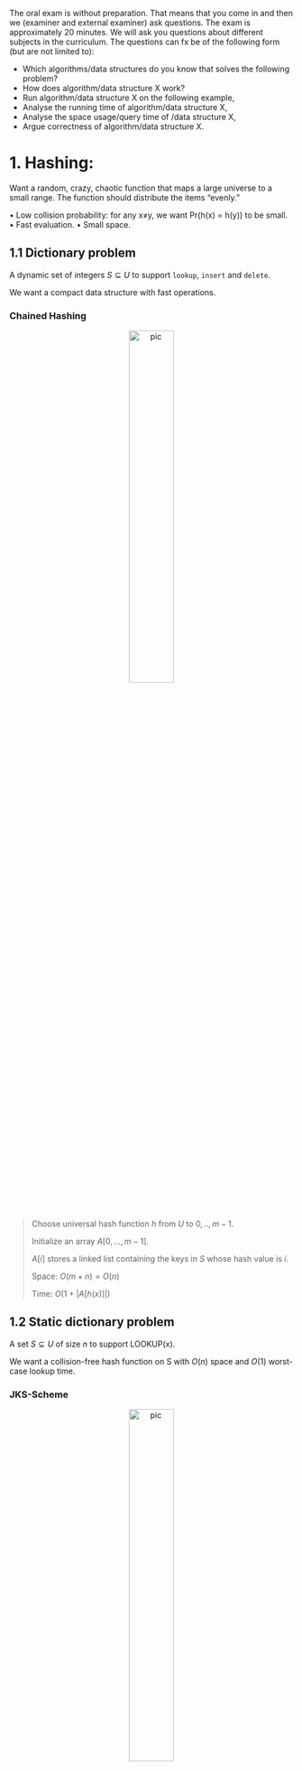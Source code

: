 The oral exam is without preparation. That means that you come in and then we (examiner and external examiner) ask questions. The exam is approximately 20 minutes.  We will ask you questions about different subjects in the curriculum. The questions can fx be of the following form (but are not limited to):

* Which algorithms/data structures do you know that solves the following problem?
* How does algorithm/data structure X work?  
* Run algorithm/data structure X on the following example,
* Analyse the running time of algorithm/data structure X,
* Analyse the space usage/query time of /data structure X,
* Argue correctness of algorithm/data structure X.

# 1. Hashing:

Want a random, crazy, chaotic function that maps a large universe to a small range. The
function should distribute the items “evenly.”

• Low collision probability: for any x≠y, we want Pr(h(x) = h(y)) to be small.
• Fast evaluation.
• Small space.

## 1.1 Dictionary problem

A dynamic set of integers $S \subseteq U$ to support `lookup`, `insert` and `delete`.

We want a compact data structure with fast operations.

### Chained Hashing

<p align="center"><img src=".data/hashing_chained.png" alt="pic" width="40%" /></p>

> Choose universal hash function $h$ from $U$ to ${0, ..,m-1}$.
> 
> Initialize an array $A[0, ..., m-1]$.
> 
> $A[i]$ stores a linked list containing the keys in $S$ whose hash value is $i$.
>
> Space: $O(m + n) = O(n)$
> 
> Time: $O(1 + |A[h(x)]|)$
>

## 1.2 Static dictionary problem

A set $S \subseteq U$ of size $n$ to support LOOKUP(x).

We want a collision-free hash function on S with $O(n)$ space and $O(1)$ worst-case lookup time.

### JKS-Scheme

<p align="center"><img src=".data/hashing_FKS.png" alt="pic" width="40%" /></p>

> Two-level solution:
> * At level 1 use solution with many collisions and linear space.
> * Resolve each collisions at level 1 with collision-free solution at level 2.
>
> Spce: $O(n)$ and $O(n)$ expected preprocessing time.
> 
> Time: $O(1)$ worst-case time per lookup.
>

## 1.3 String matching

Given strings S and P, determine if P is a substring in S. 

|P| = m, |S| = n.


### Karp-Rabin Fingerprint

> Let S be a string of length n. 
>
> Let p is a prime number. Pick uniformly at random integer z ∈{0, ..., p-1}.
>
> The fingerprint of $S$ is the polynomial over the field $Z_p$ evaluated at the random integer $z$.
> 
>$$\varphi_{p,z}(S) = \left( \sum_{i=1}^{n} S[i] \cdot z^{n - i} \right) \mod p$$
> 

### Karp-Rabin Algorithm

> Pick $p >= m^2$
> 
> Compute $\varphi(P)$
>
> Compute and compare $\varphi(S[i, i+m-1])$ with $\varphi(P)$ for all i.
>
> If fingerprints match, verify using brute-force comparison. 
>
> Time: $O(m + n + Fm)$
>


# 2. Predecessor:

Maintain a set S ⊆ U = {0, ..., u-1} to support `predecessor`, `successor`, `insert` and `delete`.

We want a Static predecessor with $O(log log u)$ query time.

## van Emde Boas

<p align="center"><img src=".data/van_emde_boas.png" alt="pic" width="100%" /></p>

> Apply `Two-Level Bitvector` until size of vectors is constant.
>
> > Space: $O(u)$
> >
> > Time: $𝖳(𝗎) = 𝖳 (𝗎)+ 𝖮(𝟣) = 𝖮(log log 𝗎)$
>

## Y-Trie

<p align="center"><img src=".data/Y-Fast_Trie.png" alt="pic" width="100%" /></p>

> Partition $S$ into $\frac{n}{log u}$ groups of $log u$ consecutive keys
>
> Compute $S'$ = set of split keys between groups.
>
> X-fast trie over S’:
> 
> * A binary tree with min and max for each node + keys ordered in a linked list.
>
> * For each level store a dictionary of prefixes of keys. 
>
> Balanced binary search trees for each group.
>
> > Space: X-fast trie: $O(\frac{n}{log u} log u) = O(n)$, all BBSTs: $O(n)$
> >
> > Time: X-fast trie: $O(log log u)$, BBST: $O(log (log u))$


# 3. RMQ and LCA

## 3.1 Range Minimum Queries
Preprocess array $A[1…n]$ of integers to support $RMQ(i,j)$ to return the minimum element in $A[i…j]$.

### Sparse table
<p align="center"><img src=".data/Sparse_table.png" alt="pic" width="50%" /></p>

> Save the result for all intervals of length a power of 2.
>
> Query: any interval is the union of two power of 2 intervals. Lookup results for the two intervals and take minimum.
>
> > Space: $O(n log n)$
> >
> > Time: $O(1)$
> >
> > Preprocesing time: $O(n log n)$. To compute results for length $2^i$ use results for length $2^{i-1}$.

## 3.2 ±1RMQ

Consecutive entries diﬀer by 1.

<p align="center"><img src=".data/differ_1_RMQ.png" alt="pic" width="100%" /></p>

> Divide $A$ into blocks of size $\frac{1}{2} logn$.
>
> > On blocks:
> >
> > <p align="center"><img src=".data/differ_1_RMQ_two_new_arrays.png" alt="pic" width="40%" /></p>
> >
> > > $A'$: minimum from each block
> > >
> > > $B$: position in $A$ where occurs.
> > >
> > > Sparse table data structure on $A'$.
> > >
> > Space: $O(|A'| log |A'|) = O(\frac{n}{logn} log \frac{n}{logn})$ = $O(n)$
> 
>
> > Inside blocks:
> > 
> > <p align="center"><img src=".data/differ_1_RMQ_precompute_inside_blocks.png" alt="pic" width="25%" /></p>
> >
> > > Precompute and save all answers for each normalized block.
> > >
> > > > Block is sequence of +1s and -1s.
> > > > 
> > > > Number of block descriptions: $2^{\frac{1}{2} logn - 1} ≤ \sqrt{n}$
> > >
> > Space: $O(O(\sqrt{n}(log^2 n)) + O(\frac{n}{logn}))$ = $O(n)$
>
> Space: SparseTable + PrecomputedTables = $O(n)$
>
> Time: $O((1+1) + 1 + 1)$

## 3.2 Lowest Common Ancestor
Preprocess rooted tree $T$ with $n$ nodes to support $LCA(u,v)$: return the lowest common ancestor of $u$ and $v$.

# Week12:

https://priyadarshanghosh26.medium.com/christofides-algorithm-the-secret-weapon-for-route-optimization-d2b9ec68d66e